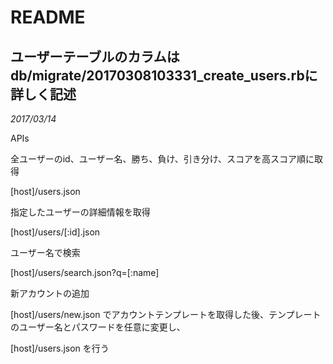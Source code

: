 # README


ユーザーテーブルのカラムはdb/migrate/20170308103331_create_users.rbに詳しく記述
----------------------------------------------------------------
_2017/03/14_


APIs


全ユーザーのid、ユーザー名、勝ち、負け、引き分け、スコアを高スコア順に取得


<GET> [host]/users.json


指定したユーザーの詳細情報を取得


<GET> [host]/users/[:id].json

ユーザー名で検索


<GET> [host]/users/search.json?q=[:name]


新アカウントの追加


<GET>  [host]/users/new.json でアカウントテンプレートを取得した後、テンプレートのユーザー名とパスワードを任意に変更し、


<POST> [host]/users.json     を行う
